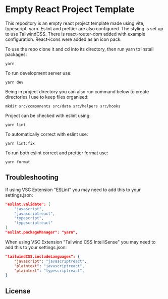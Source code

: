 # Empty React Project Template

This repository is an empty react project template made using vite, typescript, yarn. Eslint and prettier are also configured. The styling is set up to use TailwindCSS. There is react-router-dom added with example configuration. React-icons were added as an icon pack.

To use the repo clone it and cd into its directory, then run yarn to install packages:

```
yarn
```

To run development server use:

```
yarn dev
```

Being in project directory you can also run command below to create directories I use to keep files organised:

```
mkdir src/components src/data src/helpers src/hooks
```

Project can be checked with eslint using:

```
yarn lint
```

To automatically correct with eslint use:

```
yarn lint:fix
```

To run both eslint correct and prettier format use:

```
yarn format
```

## Troubleshooting
If using VSC Extension "ESLint" you may need to add this to your settings.json:

```json
"eslint.validate": [
    "javascript",
    "javascriptreact",
    "typescript",
    "typescriptreact"
]
"eslint.packageManager": "yarn",
```

When using VSC Extension "Tailwind CSS IntelliSense" you may need to add this to your settings.json:

```json
"tailwindCSS.includeLanguages": {
    "javascript": "javascriptreact",
    "plaintext": "javascriptreact",
    "plaintext": "typescriptreact",
}
```

## License

